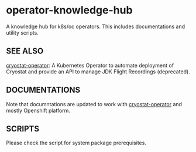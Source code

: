 # operator-knowledge-hub

A knowledge hub for k8s/oc operators. This includes documentations and utility scripts.

## SEE ALSO

[cryostat-operator](https://github.com/cryostatio/cryostat-operator): A Kubernetes Operator to automate deployment of Cryostat and provide an API to manage JDK Flight Recordings (deprecated).

## DOCUMENTATIONS

Note that documntations are updated to work with [cryostat-operator](https://github.com/cryostatio/cryostat-operator) and mostly Openshift platform.


## SCRIPTS

Please check the script for system package prerequisites.

